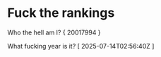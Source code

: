 # Fuck the rankings

Who the hell am I?
{ 20017994 }

What fucking year is it?
[ 2025-07-14T02:56:40Z ]
